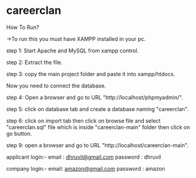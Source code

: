 # careerclan
How To Run?

->To run this you must have XAMPP installed in your pc.

step 1: Start Apache and MySQL from xampp control.

step 2: Extract the file.

step 3: copy the main project folder and paste it into xampp/htdocs.

Now you need to connect the database. 

step 4: Open a browser and go to URL "http://localhost/phpmyadmin/".

step 5: click on database tab and create a database naming "careerclan". 

step 6: click on import tab then click on browse file and select "careerclan.sql" file which is inside "careerclan-main" folder then click on go button.

step 9: open a browser and go to URL "http://localhost/careerclan-main".

applicant login:-
email : dhruvil@gmail.com
password : dhruvil

company login:-
email: amazon@gmail.com 
password : amazon  
